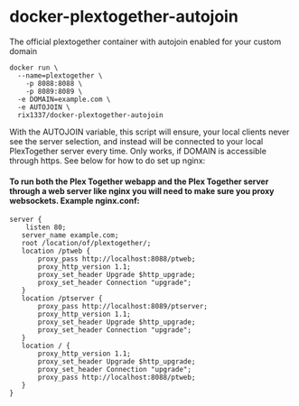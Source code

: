 # docker-plextogether-autojoin
The official plextogether container with autojoin enabled for your custom domain

```
docker run \
  --name=plextogether \
	-p 8088:8088 \
	-p 8089:8089 \
  -e DOMAIN=example.com \
  -e AUTOJOIN \
  rix1337/docker-plextogether-autojoin
```

With the  AUTOJOIN variable, this script will ensure, your local clients never see the server selection, and instead will be connected to your local PlexTogether server every time. Only works, if DOMAIN is accessible through https. See below for how to do set up nginx:

#### To run both the Plex Together webapp and the Plex Together server through a web server like nginx you will need to make sure you proxy websockets. Example nginx.conf:

 ```
 server {
     listen 80;
 	server_name example.com;
 	root /location/of/plextogether/;
 	location /ptweb {
 		proxy_pass http://localhost:8088/ptweb;
 	    proxy_http_version 1.1;
 	    proxy_set_header Upgrade $http_upgrade;
 	    proxy_set_header Connection "upgrade";
 	}     	
 	location /ptserver {
 		proxy_pass http://localhost:8089/ptserver;
 	    proxy_http_version 1.1;
 	    proxy_set_header Upgrade $http_upgrade;
 	    proxy_set_header Connection "upgrade";
 	}     	
 	location / {
 	    proxy_http_version 1.1;
 	    proxy_set_header Upgrade $http_upgrade;
 	    proxy_set_header Connection "upgrade";
 		proxy_pass http://localhost:8088/ptweb;
 	}
 }
```
